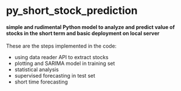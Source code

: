 # py_short_stock_prediction

#### simple and rudimental Python model to analyze and predict value of stocks in the short term and basic deployment on local server

These are the steps implemented in the code:
- using data reader API to extract stocks
- plotting and SARIMA model in training set
- statistical analysis
- supervised forecasting in test set
- short time forecasting

